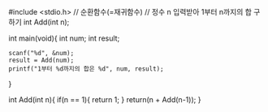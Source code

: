 #include <stdio.h>
// 순환함수(=재귀함수)
// 정수 n 입력받아 1부터 n까지의 합 구하기
int Add(int n);

int main(void){
    int num;
    int result;

    scanf("%d", &num);
    result = Add(num);
    printf("1부터 %d까지의 합은 %d", num, result);
}

int Add(int n){
    if(n == 1){
        return 1;
    }
    return(n + Add(n-1));
}
